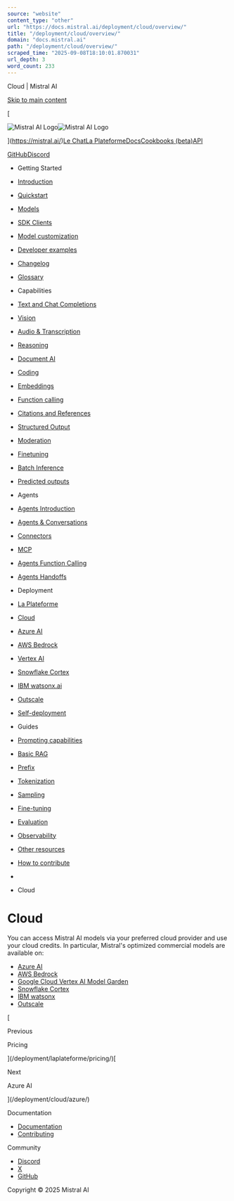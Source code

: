```yaml
---
source: "website"
content_type: "other"
url: "https://docs.mistral.ai/deployment/cloud/overview/"
title: "/deployment/cloud/overview/"
domain: "docs.mistral.ai"
path: "/deployment/cloud/overview/"
scraped_time: "2025-09-08T18:10:01.870031"
url_depth: 3
word_count: 233
---
```


Cloud | Mistral AI

[Skip to main content](#__docusaurus_skipToContent_fallback)

[

![Mistral AI Logo](/img/logo.svg)![Mistral AI Logo](/img/logo-dark.svg)

](https://mistral.ai/)[Le Chat](https://chat.mistral.ai/)[La Plateforme](https://console.mistral.ai/)[Docs](/)[Cookbooks (beta)](/cookbooks/)[API](/api/)

[GitHub](https://github.com/mistralai/)[Discord](https://discord.gg/mistralai)

*   Getting Started
*   [Introduction](/)
*   [Quickstart](/getting-started/quickstart/)
*   [Models](/getting-started/models/models_overview/)

*   [SDK Clients](/getting-started/clients/)
*   [Model customization](/getting-started/customization/)
*   [Developer examples](/getting-started/stories/)
*   [Changelog](/getting-started/changelog/)
*   [Glossary](/getting-started/glossary/)
*   Capabilities
*   [Text and Chat Completions](/capabilities/completion/)
*   [Vision](/capabilities/vision/)
*   [Audio & Transcription](/capabilities/audio/)
*   [Reasoning](/capabilities/reasoning/)
*   [Document AI](/capabilities/document_ai/document_ai_overview/)

*   [Coding](/capabilities/code_generation/)
*   [Embeddings](/capabilities/embeddings/overview/)

*   [Function calling](/capabilities/function_calling/)
*   [Citations and References](/capabilities/citations/)
*   [Structured Output](/capabilities/structured-output/structured_output_overview/)

*   [Moderation](/capabilities/guardrailing/)
*   [Finetuning](/capabilities/finetuning/finetuning_overview/)

*   [Batch Inference](/capabilities/batch/)
*   [Predicted outputs](/capabilities/predicted-outputs/)
*   Agents
*   [Agents Introduction](/agents/agents_introduction/)
*   [Agents & Conversations](/agents/agents_basics/)
*   [Connectors](/agents/connectors/connectors/)

*   [MCP](/agents/mcp/)
*   [Agents Function Calling](/agents/function_calling/)
*   [Agents Handoffs](/agents/handoffs/)
*   Deployment
*   [La Plateforme](/deployment/laplateforme/overview/)

*   [Cloud](/deployment/cloud/overview/)

*   [Azure AI](/deployment/cloud/azure/)
*   [AWS Bedrock](/deployment/cloud/aws/)
*   [Vertex AI](/deployment/cloud/vertex/)
*   [Snowflake Cortex](/deployment/cloud/sfcortex/)
*   [IBM watsonx.ai](/deployment/cloud/ibm-watsonx/)
*   [Outscale](/deployment/cloud/outscale/)
*   [Self-deployment](/deployment/self-deployment/overview/)

*   Guides
*   [Prompting capabilities](/guides/prompting_capabilities/)
*   [Basic RAG](/guides/rag/)
*   [Prefix](/guides/prefix/)
*   [Tokenization](/guides/tokenization/)
*   [Sampling](/guides/sampling/)
*   [Fine-tuning](/guides/finetuning/)
*   [Evaluation](/guides/evaluation/)
*   [Observability](/guides/observability/)
*   [Other resources](/guides/resources/)
*   [How to contribute](/guides/contribute/overview/)

*   [](/)
*   Cloud

# Cloud

You can access Mistral AI models via your preferred cloud provider and use your cloud credits. In particular, Mistral's optimized commercial models are available on:

*   [Azure AI](/deployment/cloud/azure/)
*   [AWS Bedrock](/deployment/cloud/aws/)
*   [Google Cloud Vertex AI Model Garden](/deployment/cloud/vertex/)
*   [Snowflake Cortex](/deployment/cloud/sfcortex/)
*   [IBM watsonx](/deployment/cloud/ibm-watsonx/)
*   [Outscale](/deployment/cloud/outscale/)

[

Previous

Pricing

](/deployment/laplateforme/pricing/)[

Next

Azure AI

](/deployment/cloud/azure/)

Documentation

*   [Documentation](/)
*   [Contributing](/guides/contribute/overview/)

Community

*   [Discord](https://discord.gg/mistralai)
*   [X](https://twitter.com/MistralAI)
*   [GitHub](https://github.com/mistralai)

Copyright © 2025 Mistral AI